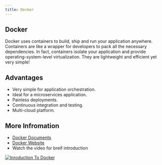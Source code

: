 ```yaml
---
title: Docker
---
```

## Docker

Docker uses containers to build, ship and run your application anywhere. Containers are like a wrapper for developers to pack all the necessary dependencies. In fact, containers isolate your application and provide operating-system-level virtualization. They are lightweight and efficient yet very simple! 

## Advantages

- Very simple for application orchestration.
- Ideal for a microservices application.
- Painless deployments.
- Continuous integration and testing.
- Multi-cloud platform.

## More Infromation

* [Docker Documents](https://docs.docker.com/)
* [Docker Website](https://www.docker.com/)
* Watch the video for breif introduction

[![Inroduction To Docker](https://img.youtube.com/vi/Q5POuMHxW-0/0.jpg)](https://www.youtube.com/watch?v=Q5POuMHxW-0)
